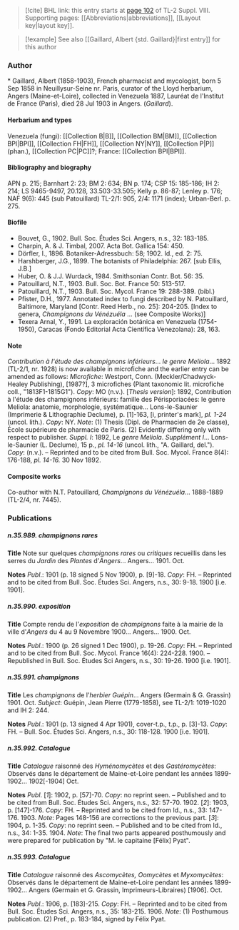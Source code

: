 > [!cite] BHL link: this entry starts at [page 102](https://www.biodiversitylibrary.org/item/103832#page/114/mode/1up) of TL-2 Suppl. VIII.
> Supporting pages: [[Abbreviations|abbreviations]], [[Layout key|layout key]].

> [!example] See also [[Gaillard, Albert {std. Gaillard}|first entry]] for this author

### Author

\* Gaillard, Albert (1858-1903), French pharmacist and mycologist, born 5 Sep 1858 in Neuillysur-Seine nr. Paris, curator of the Lloyd herbarium, Angers (Maine-et-Loire), collected in Venezuela 1887, Lauréat de l'Institut de France (Paris), died 28 Jul 1903 in Angers. (*Gaillard*).

#### Herbarium and types

Venezuela (fungi): [[Collection B|B]], [[Collection BM|BM]], [[Collection BPI|BPI]], [[Collection FH|FH]], [[Collection NY|NY]], [[Collection P|P]] (phan.), [[Collection PC|PC]]?; France: [[Collection BPI|BPI]].

#### Bibliography and biography

APN p. 215; Barnhart 2: 23; BM 2: 634; BN p. 174; CSP 15: 185-186; IH 2: 214; LS 9465-9497, 20.128, 33.503-33.505; Kelly p. 86-87; Lenley p. 176; NAF 9(6): 445 (sub Patouillard) TL-2/1: 905, 2/4: 1171 (index); Urban-Berl. p. 275.

#### Biofile

- Bouvet, G., 1902. Bull. Soc. Études Sci. Angers, n.s., 32: 183-185.
- Charpin, A. & J. Timbal, 2007. Acta Bot. Gallica 154: 450.
- Dörfler, I., 1896. Botaniker-Adressbuch: 58; 1902. Id., ed. 2: 75.
- Harshberger, J.G., 1899. The botanists of Philadelphia: 267. \[sub Ellis, J.B.\]
- Huber, O. & J.J. Wurdack, 1984. Smithsonian Contr. Bot. 56: 35.
- Patouillard, N.T., 1903. Bull. Soc. Bot. France 50: 513-517.
- Patouillard, N.T., 1903. Bull. Soc. Mycol. France 19: 288-389. (bibl.)
- Pfister, D.H., 1977. Annotated index to fungi described by N. Patouillard, Baltimore, Maryland \[Contr. Reed Herb., no. 25\]: 204-205. \[Index to genera, *Champignons du Vénézuéla* ... (see Composite Works)\]
- Texera Arnal, Y., 1991. La exploración botánica en Venezuela (1754-1950), Caracas (Fondo Editorial Acta Científica Venezolana): 28, 163.

#### Note

*Contribution à l'étude des champignons inférieurs*... *le genre Meliola*... 1892 (TL-2/1, nr. 1928) is now available in microfiche and the earlier entry can be amended as follows:
*Microfiche*: Westport, Conn. (Meckler/Chadwyck-Healey Publishing), \[1987?\], 3 microfiches (Plant taxonomic lit. microfiche coll., "1813F1-1815G1"). *Copy*: MO (n.v.). \[*Thesis version*\]: 1892, Contribution à l'étude des champignons inférieurs: famille des Périsporiacées: le genre Meliola: anatomie, morphologie, systématique... Lons-le-Saunier (Imprimerie & Lithographie Declume), p. \[1\]-163, \[i, printer's mark\], *pl. 1-24* (uncol. lith.). *Copy*: NY.
*Note*: (1) Thesis (Dipl. de Pharmacien de 2e classe), École supérieure de pharmacie de Paris. (2) Evidently differing only with respect to publisher.
*Suppl. I*: 1892, Le *genre Meliola*. *Supplément I*... Lons-le-Saunier (L. Declume), 15 p., *pl. 14-16* (uncol. lith., "A. Gaillard, del."). *Copy*: (n.v.). – Reprinted and to be cited from Bull. Soc. Mycol. France 8(4): 176-188, *pl. 14-16.* 30 Nov 1892.

#### Composite works

Co-author with N.T. Patouillard, *Champignons du Vénézuéla*... 1888-1889 (TL-2/4, nr. 7445).

### Publications

##### n.35.989. champignons rares

**Title**
Note sur quelques *champignons rares* ou *critiques* recueillis dans les serres du *Jardin* des *Plantes* d'*Angers*... Angers... 1901. Oct.

**Notes**
*Publ*.: 1901 (p. 18 signed 5 Nov 1900), p. \[9\]-18. *Copy*: FH. – Reprinted and to be cited from Bull. Soc. Études Sci. Angers, n.s., 30: 9-18. 1900 \[i.e. 1901\].

##### n.35.990. exposition

**Title**
Compte rendu de l'*exposition* de *champignons* faite à la mairie de la ville d'*Angers* du 4 au 9 Novembre 1900... Angers... 1900. Oct.

**Notes**
*Publ*.: 1900 (p. 26 signed 1 Dec 1900), p. 19-26. *Copy*: FH. – Reprinted and to be cited from Bull. Soc. Mycol. France 16(4): 224-228. 1900. – Republished in Bull. Soc. Études Sci Angers, n.s., 30: 19-26. 1900 \[i.e. 1901\].

##### n.35.991. champignons

**Title**
Les *champignons* de l'*herbier Guépin*... Angers (Germain & G. Grassin) 1901. Oct. *Subject*: Guépin, Jean Pierre (1779-1858), see TL-2/1: 1019-1020 and IH 2: 244.

**Notes**
*Publ*.: 1901 (p. 13 signed 4 Apr 1901), cover-t.p., t.p., p. \[3\]-13. *Copy*: FH. – Bull. Soc. Études Sci. Angers, n.s., 30: 118-128. 1900 \[i.e. 1901\].

##### n.35.992. Catalogue

**Title**
*Catalogue* raisonné des *Hyménomycètes* et des *Gastéromycètes*: Observés dans le département de Maine-et-Loire pendant les années 1899-1902... 1902\[-1904\] Oct.

**Notes**
*Publ*. \[*1*\]: 1902, p. \[57\]-70. *Copy*: no reprint seen. – Published and to be cited from Bull. Soc. Études Sci. Angers, n.s., 32: 57-70. 1902.
\[*2*\]: 1903, p. \[147\]-176. *Copy*: FH. – Reprinted and to be cited from Id., n.s., 33: 147-176. 1903.
*Note*: Pages 148-156 are corrections to the previous part.
\[*3*\]: 1904, p. 1-35. *Copy*: no reprint seen. – Published and to be cited from Id., n.s., 34: 1-35. 1904.
*Note*: The final two parts appeared posthumously and were prepared for publication by "M. le capitaine \[Félix\] Pyat".

##### n.35.993. Catalogue

**Title**
*Catalogue* raisonné des *Ascomycètes, Oomycètes* et *Myxomycètes*: Observés dans le département de Maine-et-Loire pendant les années 1899-1902... Angers (Germain et G. Grassin, Imprimeurs-Libraires) \[1906\]. Oct.

**Notes**
*Publ*.: 1906, p. \[183\]-215. *Copy*: FH. – Reprinted and to be cited from Bull. Soc. Études Sci. Angers, n.s., 35: 183-215. 1906.
*Note*: (1) Posthumous publication. (2) Pref., p. 183-184, signed by Félix Pyat.

